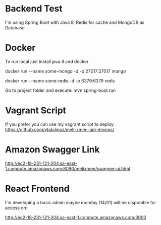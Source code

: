 # Backend Test

I'm using Spring Boot with Java 8, Redis for cache and MongoDB as Database

# Docker 
To run local just install java 8 and docker

docker run --name some-mongo -d -p 27017:27017 mongo

docker run --name some-redis -d -p 6379:6379 redis

Go to project folder and execute:
mvn spring-boot:run

# Vagrant Script 
If you prefer you can use my vagrant script to deploy: 
https://github.com/vbdalmaz/meli-xmen-api-devops/

# Amazon Swagger Link
http://ec2-18-231-121-204.sa-east-1.compute.amazonaws.com:8080/melixmen/swagger-ui.html

# React Frontend 
I'm developing a basic admin maybe monday (14/01) will be disponible for access on: 

http://ec2-18-231-121-204.sa-east-1.compute.amazonaws.com:3000
